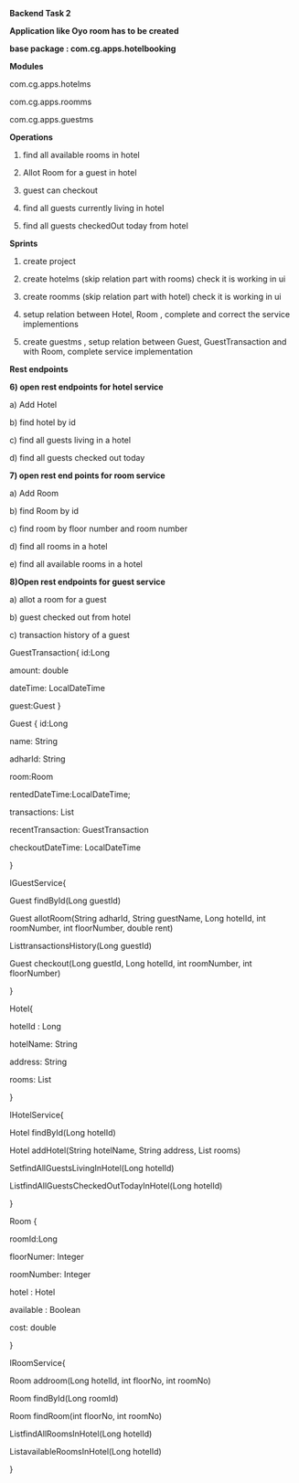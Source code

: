 **Backend Task 2** 

**Application like Oyo room has to be created**

**base package : com.cg.apps.hotelbooking**

**Modules**

com.cg.apps.hotelms
         
com.cg.apps.roomms
               
 com.cg.apps.guestms     


**Operations**
1) find all available rooms in hotel

2) Allot Room for a guest in hotel

3) guest can checkout

4) find all guests currently living in hotel

5) find all guests checkedOut today from hotel



**Sprints**


1) create project

2) create hotelms (skip relation part with rooms) check it is working in ui

3) create roomms (skip relation part with hotel) check it is working in ui

4) setup relation between Hotel, Room , complete and correct the service implementions

5) create guestms , setup relation between Guest, GuestTransaction and with Room, complete service implementation

**Rest endpoints**

**6) open rest endpoints for hotel service**

a) Add Hotel 

b) find hotel by id 

c) find all guests living in a hotel 

d) find all guests checked out today

**7) open rest end points for room service**

a) Add Room

b) find Room by id

c) find room by floor number and room number

d) find all rooms in a hotel

e) find all available rooms in a hotel

**8)Open rest endpoints for guest service**

a) allot a room for a guest

b) guest checked out from hotel 

c) transaction history of a guest
 
 GuestTransaction{
 id:Long

amount: double

dateTime: LocalDateTime

guest:Guest
 }


Guest {
id:Long

name: String

adharId: String

room:Room

rentedDateTime:LocalDateTime;

transactions: List<GuestTransaction>

recentTransaction: GuestTransaction

checkoutDateTime: LocalDateTime

}



IGuestService{

Guest findById(Long guestId)

Guest allotRoom(String adharId, String guestName, Long hotelId, int roomNumber, int floorNumber, double rent)

List<GuestTransaction>transactionsHistory(Long guestId)

Guest checkout(Long guestId, Long hotelId, int roomNumber, int floorNumber)

}


Hotel{

hotelId : Long

hotelName: String

address: String 

rooms: List<Room>

}

IHotelService{

Hotel findById(Long hotelId)

Hotel addHotel(String hotelName, String address, List<Room> rooms)

Set<Guest>findAllGuestsLivingInHotel(Long hotelId)

List<Guest>findAllGuestsCheckedOutTodayInHotel(Long hotelId)

}


Room {

roomId:Long

floorNumer: Integer

roomNumber: Integer

hotel : Hotel

available : Boolean

cost: double

}


IRoomService{

Room addroom(Long hotelId, int floorNo, int roomNo) 

Room findById(Long roomId)

Room findRoom(int floorNo, int roomNo)

List<Room>findAllRoomsInHotel(Long hotelId)

List<Room>availableRoomsInHotel(Long hotelId)

}

 
     

